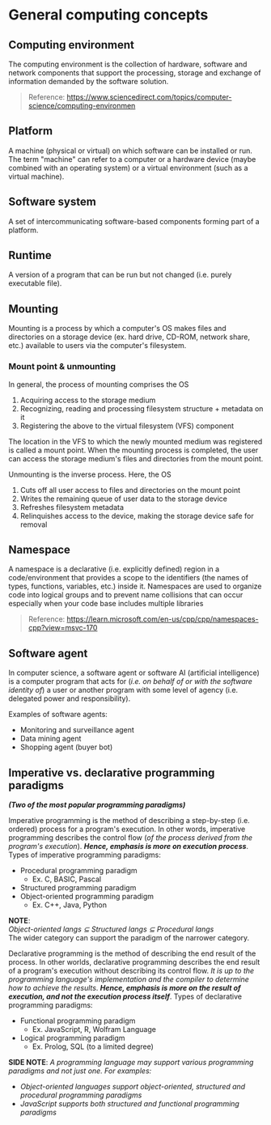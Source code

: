 # General computing concepts
## Computing environment
The computing environment is the collection of hardware, software and network components that support the processing, storage and exchange of information demanded by the software solution.

> Reference: https://www.sciencedirect.com/topics/computer-science/computing-environmen

## Platform
A machine (physical or virtual) on which software can be installed or run. The term "machine" can refer to a computer or a hardware device (maybe combined with an operating system) or a virtual environment (such as a virtual machine).

## Software system
A set of intercommunicating software-based components forming part of a platform.

## Runtime
A version of a program that can be run but not changed (i.e. purely executable file).

## Mounting
Mounting is a process by which a computer's OS makes files and directories on a storage device (ex. hard drive, CD-ROM, network share, etc.) available to users via the computer's filesystem.

### Mount point & unmounting
In general, the process of mounting comprises the OS

1. Acquiring access to the storage medium
2. Recognizing, reading and processing filesystem structure + metadata on it
3. Registering the above to the  virtual filesystem (VFS) component

The location in the VFS to which the newly mounted medium was registered is called a mount point. When the mounting process is completed, the user can access the storage medium's files and directories from the mount point.

Unmounting is the inverse process. Here, the OS

1. Cuts off all user access to files and directories on the mount point
2. Writes the remaining queue of user data to the storage device
3. Refreshes filesystem metadata
4. Relinquishes access to the device, making the storage device safe for removal

## Namespace
A namespace is a declarative (i.e. explicitly defined) region in a code/environment that provides a scope to the identifiers (the names of types, functions, variables, etc.) inside it. Namespaces are used to organize code into logical groups and to prevent name collisions that can occur especially when your code base includes multiple libraries

> Reference: https://learn.microsoft.com/en-us/cpp/cpp/namespaces-cpp?view=msvc-170

## Software agent
In computer science, a software agent or software AI (artificial intelligence) is a computer program that acts for (_i.e. on behalf of or with the software identity of_) a user or another program with some level of agency (i.e. delegated power and responsibility).

Examples of software agents:

- Monitoring and surveillance agent
- Data mining agent
- Shopping agent (buyer bot)

## Imperative vs. declarative programming paradigms
**_(Two of the most popular programming paradigms)_**

Imperative programming is the method of describing a step-by-step (i.e. ordered) process for a program's execution. In other words, imperative programming describes the control flow (_of the process derived from the program's execution_). **_Hence, emphasis is more on execution process_**. Types of imperative programming paradigms:

- Procedural programming paradigm
	- Ex. C, BASIC, Pascal
- Structured programming paradigm
- Object-oriented programming paradigm
	- Ex. C++, Java, Python

**NOTE**:<br>_Object-oriented langs ⊆  Structured langs ⊆ Procedural langs_<br>The wider category can support the paradigm of the narrower category.

Declarative programming is the method of describing the end result of the process. In other worlds, declarative programming describes the end result of a program's execution without describing its control flow. _It is up to the programming language's implementation and the compiler to determine how to achieve the results_. **_Hence, emphasis is more on the result of execution, and not the execution process itself_**. Types of declarative programming paradigms:

- Functional programming paradigm
	- Ex. JavaScript, R, Wolfram Language
- Logical programming paradigm
	- Ex. Prolog, SQL (to a limited degree)

**SIDE NOTE**: _A programming language may support various programming paradigms and not just one. For examples:_

- _Object-oriented languages support object-oriented, structured and procedural programming paradigms_
- _JavaScript supports both structured and functional programming paradigms_
